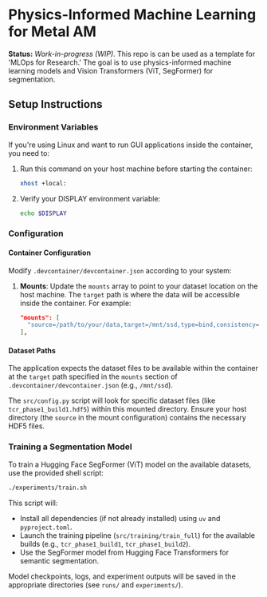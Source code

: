 # Physics-Informed Machine Learning for Metal AM


**Status:** _Work-in-progress (WIP)_. This repo is can be used as a template for 'MLOps for Research.' The goal is to use physics-informed machine learning models and Vision Transformers (ViT, SegFormer) for segmentation.

## Setup Instructions

### Environment Variables

If you're using Linux and want to run GUI applications inside the container, you need to:

1. Run this command on your host machine before starting the container:
   ```bash
   xhost +local:
   ```

2. Verify your DISPLAY environment variable:
   ```bash
   echo $DISPLAY
   ```

### Configuration

#### Container Configuration

Modify `.devcontainer/devcontainer.json` according to your system:

1.  **Mounts**: Update the `mounts` array to point to your dataset location on the host machine. The `target` path is where the data will be accessible inside the container. For example:
    ```json
    "mounts": [
      "source=/path/to/your/data,target=/mnt/ssd,type=bind,consistency=cached"
    ],
    ```

#### Dataset Paths

The application expects the dataset files to be available within the container at the `target` path specified in the `mounts` section of `.devcontainer/devcontainer.json` (e.g., `/mnt/ssd`).

The `src/config.py` script will look for specific dataset files (like `tcr_phase1_build1.hdf5`) within this mounted directory. Ensure your host directory (the `source` in the mount configuration) contains the necessary HDF5 files.

### Training a Segmentation Model

To train a Hugging Face SegFormer (ViT) model on the available datasets, use the provided shell script:

```bash
./experiments/train.sh
```

This script will:
- Install all dependencies (if not already installed) using `uv` and `pyproject.toml`.
- Launch the training pipeline (`src/training/train_full`) for the available builds (e.g., `tcr_phase1_build1`, `tcr_phase1_build2`).
- Use the SegFormer model from Hugging Face Transformers for semantic segmentation.

Model checkpoints, logs, and experiment outputs will be saved in the appropriate directories (see `runs/` and `experiments/`).
